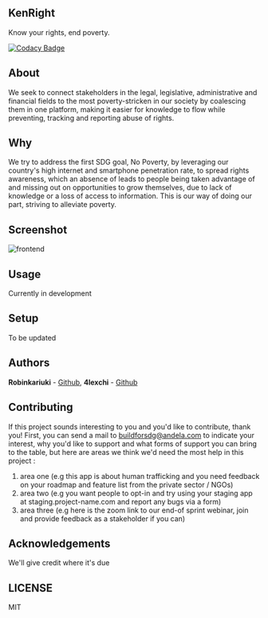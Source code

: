 ## KenRight

Know your rights, end poverty.

[![Codacy Badge](https://api.codacy.com/project/badge/Grade/640b8dcf41d64f8e94cffb399af089df)](https://app.codacy.com/gh/BuildForSDG/team-177-frontend?utm_source=github.com&utm_medium=referral&utm_content=BuildForSDG/team-177-frontend&utm_campaign=Badge_Grade_Settings)


## About

We seek to connect stakeholders in the legal, legislative, administrative and financial fields to the most poverty-stricken in our society by coalescing them in one platform, making it easier for knowledge to flow while preventing, tracking and reporting abuse of rights. 

## Why

We try to address the first SDG goal, No Poverty, by leveraging our country's high internet and smartphone penetration rate, to
spread rights awareness, which an absence of leads to people being taken advantage of and missing out on opportunities to grow
themselves, due to lack of knowledge or a loss of access to information. This is our way of doing our part, striving to
alleviate poverty.

## Screenshot

![frontend](https://user-images.githubusercontent.com/57438007/84212840-9c8e3280-aac7-11ea-8ea2-29198e23b132.png)

## Usage

Currently in development

## Setup

To be updated

## Authors

**Robinkariuki** - [Github](https://github.com/Robinkariuki),  **4lexchi** - [Github](https://github.com/4lexchi) 

## Contributing
If this project sounds interesting to you and you'd like to contribute, thank you!
First, you can send a mail to buildforsdg@andela.com to indicate your interest, why you'd like to support and what forms of support you can bring to the table, but here are areas we think we'd need the most help in this project :
1.  area one (e.g this app is about human trafficking and you need feedback on your roadmap and feature list from the private sector / NGOs)
2.  area two (e.g you want people to opt-in and try using your staging app at staging.project-name.com and report any bugs via a form)
3.  area three (e.g here is the zoom link to our end-of sprint webinar, join and provide feedback as a stakeholder if you can)

## Acknowledgements

We'll give credit where it's due

## LICENSE
MIT

